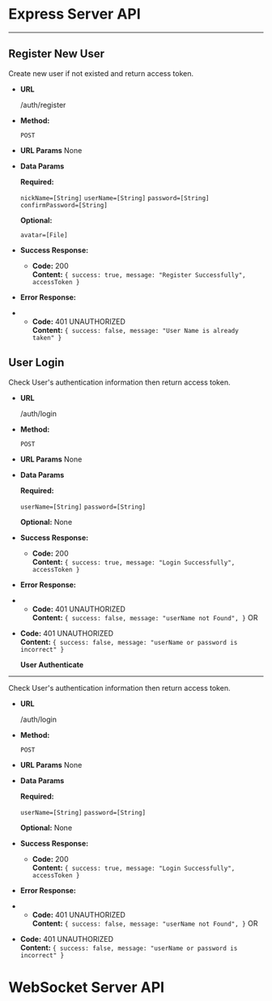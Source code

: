 Express Server API<a name="TOP"></a>
===================
- - - - 
**Register New User**
----
  Create new user if not existed and return access token.

* **URL**

  /auth/register

* **Method:**

  `POST`
  
*  **URL Params**
  None
* **Data Params**

   **Required:**
 
   `nickName=[String]`
   `userName=[String]`
   `password=[String]`
   `confirmPassword=[String]`

   **Optional:**
 
   `avatar=[File]`

* **Success Response:**

  * **Code:** 200 <br />
    **Content:** `{ success: true,
        message: "Register Successfully",
        accessToken }`
 
* **Error Response:**
* 
  * **Code:** 401 UNAUTHORIZED <br />
    **Content:** `{
    success: false,
    message: "User Name is already taken"
    }`

**User Login**
----
  Check User's authentication information then return access token.

* **URL**

  /auth/login

* **Method:**

  `POST`
  
*  **URL Params**
  None
* **Data Params**

   **Required:**
 
   `userName=[String]`
   `password=[String]`

   **Optional:**
  None 

* **Success Response:**

  * **Code:** 200 <br />
    **Content:** `{ success: true,
        message: "Login Successfully",
        accessToken }`
 
* **Error Response:**
* 
  * **Code:** 401 UNAUTHORIZED <br />
    **Content:** `{
     success: false,
     message: "userName not Found",
    }`
OR
 * **Code:** 401 UNAUTHORIZED <br />
    **Content:** `{
    success: false,
    message: "userName or password is incorrect"
    }`
    
    **User Authenticate**
----
  Check User's authentication information then return access token.

* **URL**

  /auth/login

* **Method:**

  `POST`
  
*  **URL Params**
  None
* **Data Params**

   **Required:**
 
   `userName=[String]`
   `password=[String]`

   **Optional:**
  None 

* **Success Response:**

  * **Code:** 200 <br />
    **Content:** `{ success: true,
        message: "Login Successfully",
        accessToken }`
 
* **Error Response:**
* 
  * **Code:** 401 UNAUTHORIZED <br />
    **Content:** `{
     success: false,
     message: "userName not Found",
    }`
OR
 * **Code:** 401 UNAUTHORIZED <br />
    **Content:** `{
    success: false,
    message: "userName or password is incorrect"
    }`

WebSocket Server API
===================
